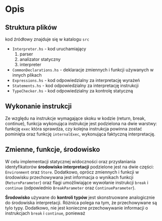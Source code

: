# Opis

## Struktura plików

kod źródłowy znajduje się w katalogu `src`

- `Interpreter.hs` - kod uruchamiający
    1. parser
    2. analizator statyczny
    3. interpreter
- `CommonDeclarations.hs` - deklaracje zmiennych i funkcji
   używanych w innych plikach
- `Expressions.hs` - kod odpowiedzialny za interpretację wyrażeń
- `Statements.hs` - kod odpowiedzialny za interpretację instrukcji
- `TypeChecker.hs` - kod odpowiedzialny za kontrolę
  statyczną

## Wykonanie instrukcji

Ze względu na instrukcje wymagające skoku w kodzie
(return, break, continue), funkcja wykonująca instrukcje
jest podzielona na dwie warstwy: funkcję `exec` która sprawdza,
czy kolejna instrukcja powinna zostać pominięta
oraz funkcję `internalExec`, wykonująca faktyczną interpretację.

## Zmienne, funkcje, środowisko

W celu implementacji statycznej widoczności
oraz przysłaniania identyfikatorów **środowisko interpretacji**
podzielone jest na dwie części: `Environment` oraz `Store`.
Dodatkowo, oprócz zmiennych i funkcji w środowisku przechowywana
jest informacja o wynikach funkcji (`ReturnParameter`)
oraz flagi umożliwiające wywołanie instrukcji `break` i `continue`
(odpowiednio `BreakParameter` oraz `ContinueParameter`).

**Środowisko** używane do **kontroli typów** jest skonstruowane analogicznie
do środowiska interpretacji. Różnica polega na tym, że przechowywane
są tylo typy. Dodatkowo, nie jest konieczne przechowywanie informacji
o instrukcjach `break` i `continue`, ponieważ 